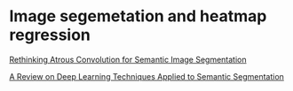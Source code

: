 # Image segemetation and heatmap regression

[Rethinking Atrous Convolution for Semantic Image Segmentation](https://github.com/fandulu/paper-notes/blob/master/notes_details/Rethinking%20Atrous%20Convolution%20for%20Semantic%20Image%20Segmentation.md)

[A Review on Deep Learning Techniques Applied to Semantic Segmentation](https://github.com/fandulu/paper-notes/blob/master/notes_details/A%20Review%20on%20Deep%20Learning%20Techniques%20Applied%20to%20Semantic%20Segmentation.md)
